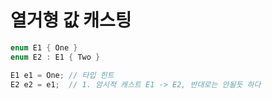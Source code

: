 # 열거형 값 캐스팅

```csharp
enum E1 { One }
enum E2 : E1 { Two }

E1 e1 = One; // 타입 힌트
E2 e2 = e1;  // 1. 암시적 캐스트 E1 -> E2, 반대로는 안될듯 하다

```